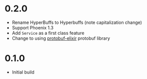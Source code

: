 # 0.2.0
* Rename HyperBuffs to Hyperbuffs (note capitalization change)
* Support Phoenix 1.3
* Add `Service` as a first class feature
* Change to using [protobuf-elixir](https://github.com/tony612/protobuf-elixir) protobuf library
# 0.1.0
* Initial build
